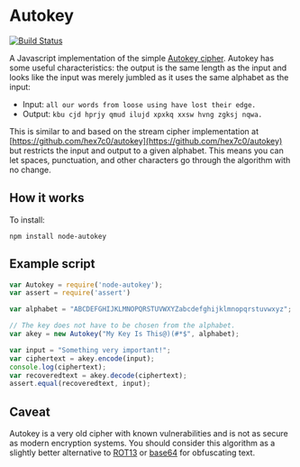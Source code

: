 # Autokey

[![Build Status](https://travis-ci.org/allenluce/node-autokey.svg?branch=master)](https://travis-ci.org/allenluce/node-autokey)

A Javascript implementation of the simple
[Autokey cipher](https://en.wikipedia.org/wiki/Autokey_cipher).
Autokey has some useful characteristics: the output is the same length
as the input and looks like the input was merely jumbled as it uses
the same alphabet as the input:

* Input: `all our words from loose using have lost their edge.`
* Output: `kbu cjd hprjy qmud ilujd xpxkq xxsw hvng zgksj nqwa.`

This is similar to and based on the stream cipher implementation at
[https://github.com/hex7c0/autokey](https://github.com/hex7c0/autokey)
but restricts the input and output to a given alphabet.  This means
you can let spaces, punctuation, and other characters go through the
algorithm with no change.

## How it works

To install:

    npm install node-autokey

## Example script

```javascript
var Autokey = require('node-autokey');
var assert = require('assert')

var alphabet = "ABCDEFGHIJKLMNOPQRSTUVWXYZabcdefghijklmnopqrstuvwxyz";

// The key does not have to be chosen from the alphabet.
var akey = new Autokey("My Key Is This@)(#*$", alphabet);

var input = "Something very important!";
var ciphertext = akey.encode(input);
console.log(ciphertext);
var recoveredtext = akey.decode(ciphertext);
assert.equal(recoveredtext, input);
```

## Caveat

Autokey is a very old cipher with known vulnerabilities and is not as
secure as modern encryption systems.  You should consider this
algorithm as a slightly better alternative to
[ROT13](https://en.wikipedia.org/wiki/ROT13) or
[base64](https://en.wikipedia.org/wiki/Base64) for obfuscating text.
